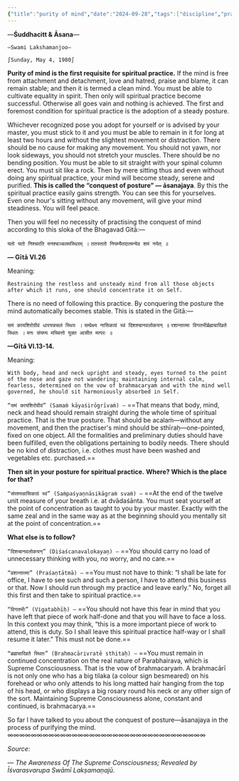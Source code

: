 ```yaml
---
{"title":"purity of mind","date":"2024-09-28","tags":["discipline","practices","mind","purity","awareness","yama","niyama","asana","shuddhachitt","sadhana","articles"],"publish":true,"path":"practices/purity of mind.md","permalink":"/practices/purity-of-mind-and-internal-posture/","PassFrontmatter":true}
---
```




—**Śuddhacitt & Āsana**—

`—Swami Lakshamanjoo—`

`∫Sunday, May 4, 1980∫`


**Purity of mind is the first requisite for spiritual practice.** If the mind is free from attachment and detachment, love and hatred, praise and blame, it can remain stable; and then it is termed a clean mind. You must be able to cultivate equality in spirit. Then only will spiritual practice become successful. Otherwise all goes vain and nothing is achieved. The first and foremost condition for spiritual practice is the adoption of a steady posture. 

Whichever recognized pose you adopt for yourself or is advised by your master, you must stick to it and you must be able to remain in it for long at least two hours and without the slightest movement or distraction. There should be no cause for making any movement. You should not yawn, nor look sideways, you should not stretch your muscles. There should be no bending position. You must be able to sit straight with your spinal column erect. You must sit like a rock. Then by mere sitting thus and even without doing any spiritual practice, your mind will become steady, serene and purified. **This is called the “conquest of posture” — āsanajaya**. By this the spiritual practice easily gains strength. You can see this for yourselves. Even one hour's sitting without any movement, will give your mind steadiness. You will feel peace. 

Then you will feel no necessity of practising the conquest of mind according to this sloka of the Bhagavad Gitā:— 

<span class="center-text">`यतो यतो निश्चरति मनश्चञ्चलमस्थिरम् ।`</span>
<span class="center-text">`ततस्ततो नियम्यैतदात्मन्येव शमं नयेत् ॥`</span>

<span class="center-text">**— Gītā VI.26**</span>

Meaning:

`Restraining the restless and unsteady mind from all those objects after which it runs, one should concentrate it on Self.`

There is no need of following this practice. By conquering the posture the mind automatically becomes stable. This is stated in the Gitā:—

<span class="center-text">`समं कायशिरोग्रीवं धारयन्नचलं स्थिरः ।`</span>
<span class="center-text">`सम्प्रेक्ष्य नासिकाग्रं स्वं दिशश्चानवलोकयन् ॥`</span>
<span class="center-text">`रशान्तात्मा विगतभीर्ब्रह्मचारिव्रते स्थितः ।`</span>
<span class="center-text">`मनः संयम्य मच्चित्तो युक्त आसीत मत्परः ॥`</span>

<span class="center-text">**—Gītā VI.13-14.**</span>

Meaning:

`With body, head and neck upright and steady, eyes turned to the point of the nose and gaze not wandering; maintaining internal calm, fearless, determined on the vow of brahmacaryaṁ and with the mind well governed, he should sit harmoniously absorbed in Self.`

`“समं कायशिरोग्रीवं” (Samaṁ kāyaśirōgrīvaṁ) —` ==That means that body, mind, neck and head should remain straight during the whole time of spiritual practice. That is the true posture. That should be acalaṁ—without any movement, and then the practiser's mind should be sthīraḥ—one-pointed, fixed on one object. All the formalities and preliminary duties should have been fulfilled, even the obligations pertaining to bodily needs. There should be no kind of distraction, i.e. clothes must have been washed and vegetables etc. purchased.== 

**Then sit in your posture for spiritual practice.**
**Where? Which is the place for that?** 

`“संपश्यन्नासिकाग्रं स्वं” (Saṁpaśyaṇnāsikāgraṁ svaṁ) —` ==At the end of the twelve unit measure of your breath i.e. at dvādaśānta. You must seat yourself at the point of concentration as taught to you by your master. Exactly with the same zeal and in the same way as at the beginning should you mentally sit at the point of concentration.==

**What else is to follow?**

`“दिशचानवलोकयन्” (Diśaścanavalokayaṇ) —` ==You should carry no load of unnecessary thinking with you, no worry, and no care.== 

`“प्रशान्तात्मा” (Praśaṇtātmā) —` ==You must not have to think: “I shall be late for office, I have to see such and such a person, I have to attend this business or that. Now I should run through my practice and leave early.” No, forget all this first and then take to spiritual practice.== 

`“विगतभीः” (Vigatabhīḥ) —` ==You should not have this fear in mind that you have left that piece of work half-done and that you will have to face a loss. In this context you may think, “this is a more important piece of work to attend, this is duty. So I shall leave this spiritual practice half-way or I shall resume it later.” This must not be done.== 

`“ब्रह्मचारिव्रते स्थितः” (Brahmacārivratē sthitaḥ) —` ==You must remain in continued concentration on the real nature of Parabhairava, which is Supreme Consciousness. That is the vow of brahmacaryaṁ. A brahmacārī is not only one who has a big tilaka (a colour sign besmeared) on his forehead or who only attends to his long matted hair hanging from the top of his head, or who displays a big rosary round his neck or any other sign of the sort. Maintaining Supreme Consciousness alone, constant and continued, is brahmacarya.== 

So far I have talked to you about the conquest of posture—āsanajaya in the process of purifying the mind.
∞∞∞∞∞∞∞∞∞∞∞∞∞∞∞∞∞∞∞∞∞∞∞∞∞∞∞∞∞∞∞∞∞∞

$Source:$

*— The Awareness Of The Supreme Consciousness; Revealed by Īśvarasvarupa Swāmī Lakṣamaṇajū.*
